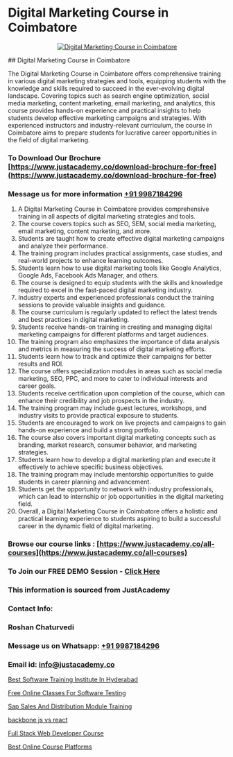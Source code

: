 # Digital Marketing Course in Coimbatore

<p align="center">
  <a href="https://justacademy.co/course-detail/digital-marketing">
    <img src="https://justacademy.co/storage2/course_image/1676636720_course_image.webp" alt="Digital Marketing Course in Coimbatore">
  </a>
</p>
## Digital Marketing Course in Coimbatore

The Digital Marketing Course in Coimbatore offers comprehensive training in various digital marketing strategies and tools, equipping students with the knowledge and skills required to succeed in the ever-evolving digital landscape. Covering topics such as search engine optimization, social media marketing, content marketing, email marketing, and analytics, this course provides hands-on experience and practical insights to help students develop effective marketing campaigns and strategies. With experienced instructors and industry-relevant curriculum, the course in Coimbatore aims to prepare students for lucrative career opportunities in the field of digital marketing.
### To Download Our Brochure [https://www.justacademy.co/download-brochure-for-free](https://www.justacademy.co/download-brochure-for-free)
### Message us for more information [+91 9987184296](https://api.whatsapp.com/send?phone=919987184296)
1) A Digital Marketing Course in Coimbatore provides comprehensive training in all aspects of digital marketing strategies and tools.
2) The course covers topics such as SEO, SEM, social media marketing, email marketing, content marketing, and more.
3) Students are taught how to create effective digital marketing campaigns and analyze their performance.
4) The training program includes practical assignments, case studies, and real-world projects to enhance learning outcomes.
5) Students learn how to use digital marketing tools like Google Analytics, Google Ads, Facebook Ads Manager, and others.
6) The course is designed to equip students with the skills and knowledge required to excel in the fast-paced digital marketing industry.
7) Industry experts and experienced professionals conduct the training sessions to provide valuable insights and guidance.
8) The course curriculum is regularly updated to reflect the latest trends and best practices in digital marketing.
9) Students receive hands-on training in creating and managing digital marketing campaigns for different platforms and target audiences.
10) The training program also emphasizes the importance of data analysis and metrics in measuring the success of digital marketing efforts.
11) Students learn how to track and optimize their campaigns for better results and ROI.
12) The course offers specialization modules in areas such as social media marketing, SEO, PPC, and more to cater to individual interests and career goals.
13) Students receive certification upon completion of the course, which can enhance their credibility and job prospects in the industry.
14) The training program may include guest lectures, workshops, and industry visits to provide practical exposure to students.
15) Students are encouraged to work on live projects and campaigns to gain hands-on experience and build a strong portfolio.
16) The course also covers important digital marketing concepts such as branding, market research, consumer behavior, and marketing strategies.
17) Students learn how to develop a digital marketing plan and execute it effectively to achieve specific business objectives.
18) The training program may include mentorship opportunities to guide students in career planning and advancement.
19) Students get the opportunity to network with industry professionals, which can lead to internship or job opportunities in the digital marketing field.
20) Overall, a Digital Marketing Course in Coimbatore offers a holistic and practical learning experience to students aspiring to build a successful career in the dynamic field of digital marketing.

### Browse our course links : [https://www.justacademy.co/all-courses](https://www.justacademy.co/all-courses) 
### To Join our FREE DEMO Session - [Click Here](https://www.justacademy.co/register-for-course-demo)


### This information is sourced from JustAcademy
### Contact Info:
### Roshan Chaturvedi
### Message us on Whatsapp: [+91 9987184296](https://api.whatsapp.com/send?phone=919987184296)
### Email id: [info@justacademy.co](mailto:info@justacademy.co)
                
[Best Software Training Institute In Hyderabad](https://www.linkedin.com/pulse/best-software-training-institute-hyderabad-justacademy-kolkata-ufvxc?trackingId=inPxuVbcY7Bxc%2BGni0sk5w%3D%3D&lipi=urn%3Ali%3Apage%3Ad_flagship3_company_admin%3BiAa60KZ1TYi9BxLlFQwGgg%3D%3D)

[Free Online Classes For Software Testing](https://www.linkedin.com/pulse/free-online-classes-software-testing-justacademyderby-4alme?trackingId=0%2BfVLYQi5NgISd7b%2BPVxwA%3D%3D&lipi=urn%3Ali%3Apage%3Ad_flagship3_company_admin%3Bdwb%2Fkl1wRBCVgbShptxZfw%3D%3D)

[Sap Sales And Distribution Module Training](https://medium.com/@ranepooja/sap-sales-and-distribution-module-training-1362086b34ff)

[backbone js vs react](https://medium.com/@mahi3106/backbone-js-vs-react-30d3cd9e11b4)

[Full Stack Web Developer Course](https://justacademyin.github.io/justacademy/full-stack-web-developer-course)

[Best Online Course Platforms](https://justacademyin.github.io/justacademy/best-online-course-platforms)

